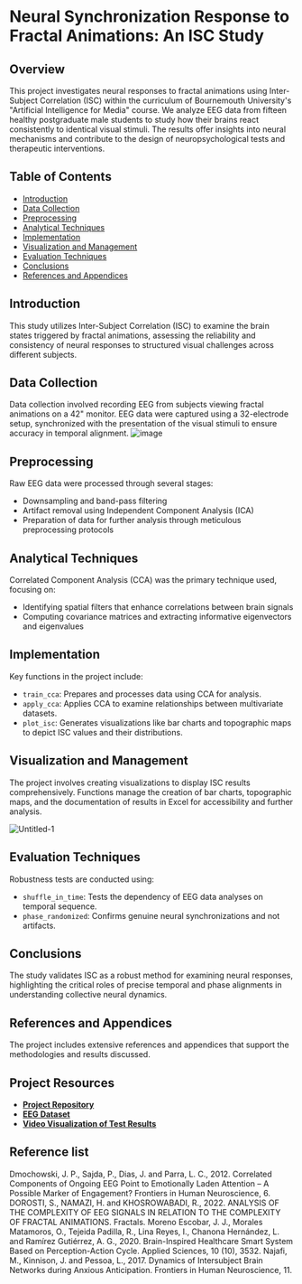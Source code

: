 # Neural Synchronization Response to Fractal Animations: An ISC Study

## Overview

This project investigates neural responses to fractal animations using Inter-Subject Correlation (ISC) within the curriculum of Bournemouth University's "Artificial Intelligence for Media" course. We analyze EEG data from fifteen healthy postgraduate male students to study how their brains react consistently to identical visual stimuli. The results offer insights into neural mechanisms and contribute to the design of neuropsychological tests and therapeutic interventions.

## Table of Contents

- [Introduction](#introduction)
- [Data Collection](#data-collection)
- [Preprocessing](#preprocessing)
- [Analytical Techniques](#analytical-techniques)
- [Implementation](#implementation)
- [Visualization and Management](#visualization-and-management)
- [Evaluation Techniques](#evaluation-techniques)
- [Conclusions](#conclusions)
- [References and Appendices](#references-and-appendices)

## Introduction

This study utilizes Inter-Subject Correlation (ISC) to examine the brain states triggered by fractal animations, assessing the reliability and consistency of neural responses to structured visual challenges across different subjects.

## Data Collection

Data collection involved recording EEG from subjects viewing fractal animations on a 42" monitor. EEG data were captured using a 32-electrode setup, synchronized with the presentation of the visual stimuli to ensure accuracy in temporal alignment.
![image](https://github.com/sarshardorosti/EEG-Inter-Subject-Correlation/assets/50841748/90fc85da-9674-4b41-9767-10b9c159a86c)

## Preprocessing

Raw EEG data were processed through several stages:
- Downsampling and band-pass filtering
- Artifact removal using Independent Component Analysis (ICA)
- Preparation of data for further analysis through meticulous preprocessing protocols

## Analytical Techniques

Correlated Component Analysis (CCA) was the primary technique used, focusing on:
- Identifying spatial filters that enhance correlations between brain signals
- Computing covariance matrices and extracting informative eigenvectors and eigenvalues

## Implementation

Key functions in the project include:
- `train_cca`: Prepares and processes data using CCA for analysis.
- `apply_cca`: Applies CCA to examine relationships between multivariate datasets.
- `plot_isc`: Generates visualizations like bar charts and topographic maps to depict ISC values and their distributions.

## Visualization and Management

The project involves creating visualizations to display ISC results comprehensively. Functions manage the creation of bar charts, topographic maps, and the documentation of results in Excel for accessibility and further analysis.

![Untitled-1](https://github.com/sarshardorosti/EEG-Inter-Subject-Correlation/assets/50841748/3991da54-5f06-4896-9e0c-9f1272bd5746)

## Evaluation Techniques

Robustness tests are conducted using:
- `shuffle_in_time`: Tests the dependency of EEG data analyses on temporal sequence.
- `phase_randomized`: Confirms genuine neural synchronizations and not artifacts.

## Conclusions

The study validates ISC as a robust method for examining neural responses, highlighting the critical roles of precise temporal and phase alignments in understanding collective neural dynamics.


## References and Appendices

The project includes extensive references and appendices that support the methodologies and results discussed.

## Project Resources

- **[Project Repository](https://github.com/sarshardorosti/EEG-Inter-Subject-Correlation.git)**
- **[EEG Dataset](https://drive.google.com/file/d)**
- **[Video Visualization of Test Results](https://drive.google.com/file/d/1LDGlXA033PbD07uUoQRVTUeFBKS5L9n/view?usp=sharing)**



## Reference list
Dmochowski, J. P., Sajda, P., Dias, J. and Parra, L. C., 2012. Correlated Components of Ongoing EEG Point to Emotionally Laden Attention – A Possible Marker of Engagement? Frontiers in Human Neuroscience, 6.
DOROSTI, S., NAMAZI, H. and KHOSROWABADI, R., 2022. ANALYSIS OF THE COMPLEXITY OF EEG SIGNALS IN RELATION TO THE COMPLEXITY OF FRACTAL ANIMATIONS. Fractals.
Moreno Escobar, J. J., Morales Matamoros, O., Tejeida Padilla, R., Lina Reyes, I., Chanona Hernández, L. and Ramírez Gutiérrez, A. G., 2020. Brain-Inspired Healthcare Smart System Based on Perception-Action Cycle. Applied Sciences, 10 (10), 3532.
Najafi, M., Kinnison, J. and Pessoa, L., 2017. Dynamics of Intersubject Brain Networks during Anxious Anticipation. Frontiers in Human Neuroscience, 11.


